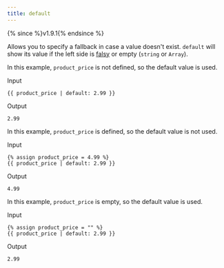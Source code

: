 ```yaml
---
title: default
---
```


{% since %}v1.9.1{% endsince %}

Allows you to specify a fallback in case a value doesn't exist. `default` will show its value if the left side is [falsy][falsy] or empty (`string` or `Array`).

In this example, `product_price` is not defined, so the default value is used.

Input
```liquid
{{ product_price | default: 2.99 }}
```

Output
```text
2.99
```

In this example, `product_price` is defined, so the default value is not used.

Input
```liquid
{% assign product_price = 4.99 %}
{{ product_price | default: 2.99 }}
```

Output
```text
4.99
```

In this example, `product_price` is empty, so the default value is used.

Input
```liquid
{% assign product_price = "" %}
{{ product_price | default: 2.99 }}
```

Output
```text
2.99
```

[falsy]: ../tutorials/truthy-and-falsy.html
